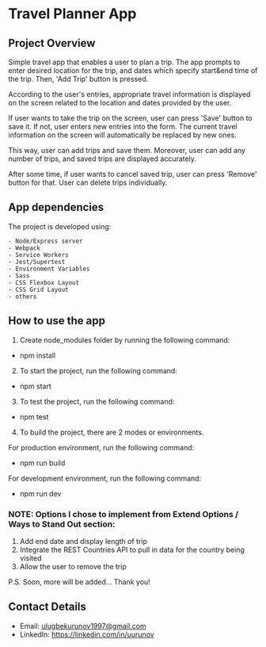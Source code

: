# Travel Planner App


## Project Overview
Simple travel app that enables a user to plan a trip. The app prompts to enter desired location for the trip, and dates which specify start&end time of the trip. Then, 'Add Trip' button is pressed.

According to the user's entries, appropriate travel information is displayed on the screen related to the location and dates provided by the user.

If user wants to take the trip on the screen, user can press 'Save' button to save it. If not, user enters new entries into the form. The current travel information on the screen will automatically be replaced by new ones.

This way, user can add trips and save them. Moreover, user can add any number of trips, and saved trips are displayed accurately.

After some time, if user wants to cancel saved trip, user can press 'Remove' button for that. User can delete trips individually.


## App dependencies

The project is developed using:

	- Node/Express server
	- Webpack
	- Service Workers
	- Jest/Supertest
	- Environment Variables
	- Sass
	- CSS Flexbox Layout
	- CSS Grid Layout
	- others


## How to use the app

1. Create node_modules folder by running the following command:
- npm install

2. To start the project, run the following command:
- npm start

3. To test the project, run the following command:
- npm test

4. To build the project, there are 2 modes or environments.

For production environment, run the following command:
- npm run build

For development environment, run the following command:
- npm run dev


### NOTE: Options I chose to implement from Extend Options / Ways to Stand Out section:

1. Add end date and display length of trip
2. Integrate the REST Countries API to pull in data for the country being visited
3. Allow the user to remove the trip

P.S. Soon, more will be added...
Thank you!

## Contact Details
- Email: ulugbekurunov1997@gmail.com 
- LinkedIn: https://linkedin.com/in/uurunov



